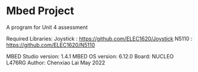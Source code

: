Mbed Project
  ============
 A program for Unit 4 assessment
  
  Required Libraries: Joystick : https://github.com/ELEC1620/Joystick
                      N5110    : https://github.com/ELEC1620/N5110
  
  MBED Studio version: 1.4.1 
  MBED OS version: 6.12.0 
  Board: NUCLEO L476RG 
  Author: Chenxiao Lai May 2022
